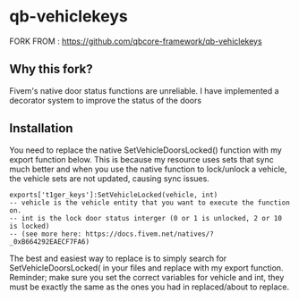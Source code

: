 # qb-vehiclekeys

FORK FROM : https://github.com/qbcore-framework/qb-vehiclekeys

## Why this fork?
Fivem's native door status functions are unreliable.
I have implemented a decorator system to improve the status of the doors

## Installation
You need to replace the native SetVehicleDoorsLocked() function with my export function below. 
This is because my resource uses sets that sync much better and when you use the native function to lock/unlock a vehicle, the vehicle sets are not updated, causing sync issues. 

```
exports['t1ger_keys']:SetVehicleLocked(vehicle, int)
-- vehicle is the vehicle entity that you want to execute the function on.
-- int is the lock door status interger (0 or 1 is unlocked, 2 or 10 is locked)
-- (see more here: https://docs.fivem.net/natives/?_0xB664292EAECF7FA6)
```

The best and easiest way to replace is to simply search for SetVehicleDoorsLocked( in your files and replace with my export function.
Reminder; make sure you set the correct variables for vehicle and int, they must be exactly the same as the ones you had in replaced/about to replace.
